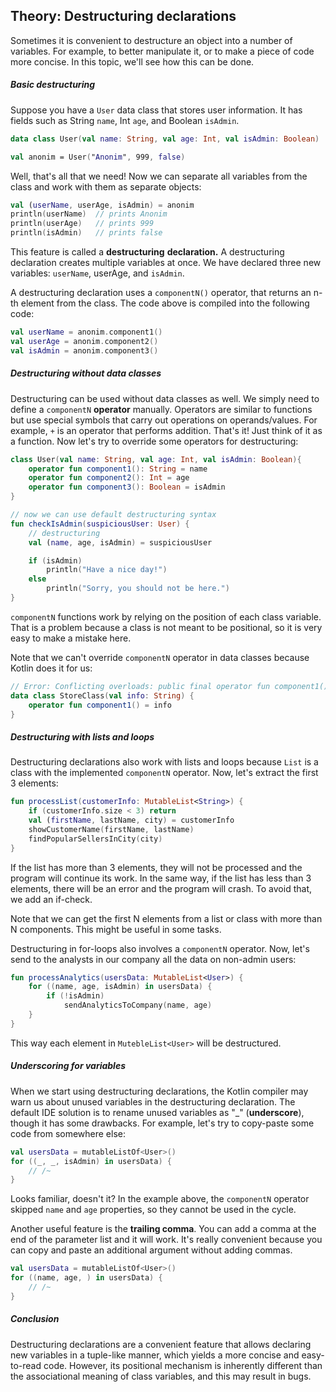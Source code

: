 ## Theory: Destructuring declarations

Sometimes it is convenient to destructure an object into a number of variables. For example, to better manipulate it, or to make a piece of code more concise. In this topic, we'll see how this can be done.

##### Basic destructuring

Suppose you have a `User` data class that stores user information. It has fields such as String `name`, Int `age`, and Boolean `isAdmin`.

```kotlin
data class User(val name: String, val age: Int, val isAdmin: Boolean)

val anonim = User("Anonim", 999, false)
```

Well, that's all that we need! Now we can separate all variables from the class and work with them as separate objects:

```kotlin
val (userName, userAge, isAdmin) = anonim
println(userName)  // prints Anonim
println(userAge)   // prints 999
println(isAdmin)   // prints false
```

This feature is called a **destructuring** **declaration.** A destructuring declaration creates multiple variables at once. We have declared three new variables: `userName`, userAge, and `isAdmin`.

A destructuring declaration uses a `componentN()` operator, that returns an n-th element from the class. The code above is compiled into the following code:

```kotlin
val userName = anonim.component1()
val userAge = anonim.component2()
val isAdmin = anonim.component3()
```

##### Destructuring without data classes

Destructuring can be used without data classes as well. We simply need to define a `componentN` **operator** manually. Operators are similar to functions but use special symbols that carry out operations on operands/values. For example, `+` is an operator that performs addition. That's it! Just think of it as a function. Now let's try to override some operators for destructuring:

```kotlin
class User(val name: String, val age: Int, val isAdmin: Boolean){
    operator fun component1(): String = name
    operator fun component2(): Int = age
    operator fun component3(): Boolean = isAdmin
}

// now we can use default destructuring syntax
fun checkIsAdmin(suspiciousUser: User) {
    // destructuring
    val (name, age, isAdmin) = suspiciousUser

    if (isAdmin)
        println("Have a nice day!")
    else
        println("Sorry, you should not be here.")
}
```

`componentN` functions work by relying on the position of each class variable. That is a problem because a class is not meant to be positional, so it is very easy to make a mistake here.

Note that we can't override `componentN` operator in data classes because Kotlin does it for us:

```kotlin
// Error: Conflicting overloads: public final operator fun component1(): String defined in StoreClass
data class StoreClass(val info: String) {
    operator fun component1() = info
}
```

##### Destructuring with lists and loops

Destructuring declarations also work with lists and loops because `List` is a class with the implemented `componentN` operator. Now, let's extract the first 3 elements:

```kotlin
fun processList(customerInfo: MutableList<String>) {
    if (customerInfo.size < 3) return
    val (firstName, lastName, city) = customerInfo
    showCustomerName(firstName, lastName)
    findPopularSellersInCity(city)
}
```

If the list has more than 3 elements, they will not be processed and the program will continue its work. In the same way, if the list has less than 3 elements, there will be an error and the program will crash. To avoid that, we add an if-check.

Note that we can get the first N elements from a list or class with more than N components. This might be useful in some tasks.

Destructuring in for-loops also involves a `componentN` operator. Now, let's send to the analysts in our company all the data on non-admin users:

```kotlin
fun processAnalytics(usersData: MutableList<User>) {
    for ((name, age, isAdmin) in usersData) {
        if (!isAdmin)
            sendAnalyticsToCompany(name, age)
    }
}
```

This way each element in `MutebleList<User>` will be destructured.

##### Underscoring for variables

When we start using destructuring declarations, the Kotlin compiler may warn us about unused variables in the destructuring declaration. The default IDE solution is to rename unused variables as "_" (**underscore**), though it has some drawbacks. For example, let's try to copy-paste some code from somewhere else:

```kotlin
val usersData = mutableListOf<User>()
for ((_, _, isAdmin) in usersData) {
    // /~
}
```

Looks familiar, doesn't it? In the example above, the `componentN` operator skipped `name` and `age` properties, so they cannot be used in the cycle.

Another useful feature is the **trailing comma**. You can add a comma at the end of the parameter list and it will work. It's really convenient because you can copy and paste an additional argument without adding commas.

```kotlin
val usersData = mutableListOf<User>()
for ((name, age, ) in usersData) {
    // /~
}
```

##### Conclusion

Destructuring declarations are a convenient feature that allows declaring new variables in a tuple-like manner, which yields a more concise and easy-to-read code. However, its positional mechanism is inherently different than the associational meaning of class variables, and this may result in bugs.